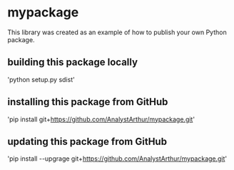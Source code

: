 # mypackage
This library was created as an example of how to publish your own Python package.

## building this package locally
'python setup.py sdist'

## installing this package from GitHub
'pip install git+https://github.com/AnalystArthur/mypackage.git'

## updating this package from GitHub
'pip install --upgrage git+https://github.com/AnalystArthur/mypackage.git'